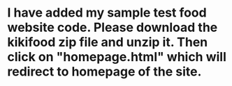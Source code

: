 # I have added my sample test food website code. Please download the kikifood zip file and unzip it. Then click on "homepage.html" which will redirect to homepage of the site.
